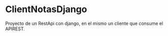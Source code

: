 # ClientNotasDjango
Proyecto de un RestApi con django, en el mismo un cliente que consume el APIREST.
